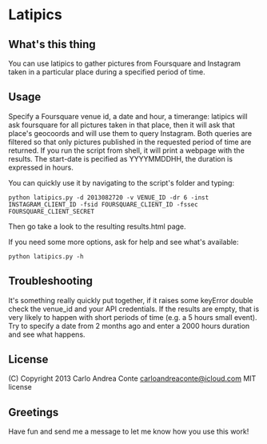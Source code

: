 Latipics
========
What's this thing
-----------------
You can use latipics to gather pictures from Foursquare and Instagram taken in a particular place during a specified period of time.

Usage
-----
Specify a Foursquare venue id, a date and hour, a timerange: latipics will ask foursquare for all pictures taken in that place, then it will ask that place's geocoords and will use them to query Instagram. Both queries are filtered so that only pictures published in the requested period of time are returned.
If you run the script from shell, it will print a webpage with the results.
The start-date is pecified as YYYYMMDDHH, the duration is expressed in hours.

You can quickly use it by navigating to the script's folder and typing:
```
python latipics.py -d 2013082720 -v VENUE_ID -dr 6 -inst INSTAGRAM_CLIENT_ID -fsid FOURSQUARE_CLIENT_ID -fssec FOURSQUARE_CLIENT_SECRET
```
Then go take a look to the resulting results.html page.

If you need some more options, ask for help and see what's available:
```
python latipics.py -h
```

Troubleshooting
---------------
It's something really quickly put together, if it raises some keyError double check the venue_id and your API credentials.
If the results are empty, that is very likely to happen with short periods of time (e.g. a 5 hours small event). Try to specify a date from 2 months ago and enter a 2000 hours duration and see what happens.

License
-------
(C) Copyright 2013 Carlo Andrea Conte <carloandreaconte@icloud.com> 
MIT license

Greetings
---------
Have fun and send me a message to let me know how you use this work!
